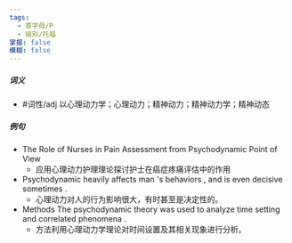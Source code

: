 ```yaml
---
tags:
  - 首字母/P
  - 级别/托福
掌握: false
模糊: false
---
```

##### 词义
- #词性/adj  以心理动力学；心理动力；精神动力；精神动力学；精神动态
##### 例句
- The Role of Nurses in Pain Assessment from Psychodynamic Point of View
	- 应用心理动力护理理论探讨护士在癌症疼痛评估中的作用
- Psychodynamic heavily affects man 's behaviors , and is even decisive sometimes .
	- 心理动力对人的行为影响很大，有时甚至是决定性的。
- Methods The psychodynamic theory was used to analyze time setting and correlated phenomena .
	- 方法利用心理动力学理论对时间设置及其相关现象进行分析。
